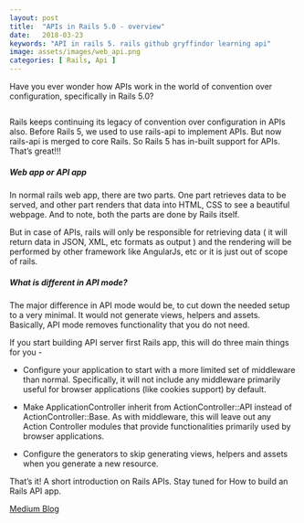 ```yaml
---
layout: post
title:  "APIs in Rails 5.0 - overview"
date:   2018-03-23
keywords: "API in rails 5. rails github gryffindor learning api"
image: assets/images/web_api.png
categories: [ Rails, Api ]
---
```


Have you ever wonder how APIs work in the world of convention over configuration, specifically in Rails 5.0?

<img src="{{ '/assets/images/web_api.png' | prepend: site.baseurl }}" alt="">

Rails keeps continuing its legacy of convention over configuration in APIs also. Before Rails 5, we used to use rails-api to implement APIs. But now rails-api is merged to core Rails. So Rails 5 has in-built support for APIs. That’s great!!!

<h5>Web app or API app</h5>
In normal rails web app, there are two parts. One part retrieves data to be served, and other part renders that data into HTML, CSS to see a beautiful webpage. And to note, both the parts are done by Rails itself.

But in case of APIs, rails will only be responsible for retrieving data ( it will return data in JSON, XML, etc formats as output ) and the rendering will be performed by other framework like AngularJs, etc or it is just out of scope of rails.

<h5>What is different in API mode?</h5>

The major difference in API mode would be, to cut down the needed setup to a very minimal. It would not generate views, helpers and assets. Basically, API mode removes functionality that you do not need.

If you start building API server first Rails app, this will do three main things for you -

* Configure your application to start with a more limited set of middleware than normal. Specifically, it will not include any middleware primarily useful for browser applications (like cookies support) by default.

* Make ApplicationController inherit from ActionController::API instead of ActionController::Base. As with middleware, this will leave out any Action Controller modules that provide functionalities primarily used by browser applications.

* Configure the generators to skip generating views, helpers and assets when you generate a new resource.

That’s it! A short introduction on Rails APIs. Stay tuned for How to build an Rails API app.


<a href='https://medium.com/@swapnilggourshete/apis-in-rails-5-0-a3b3033b4ad' target='_blank'>Medium Blog</a>


